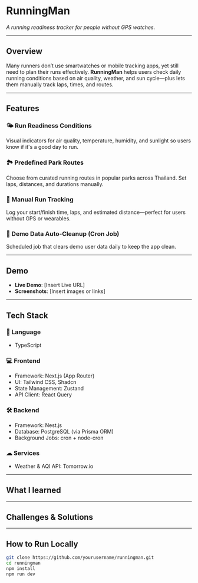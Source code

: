 # RunningMan

_A running readiness tracker for people without GPS watches._

---

## Overview

Many runners don’t use smartwatches or mobile tracking apps, yet still need to plan their runs effectively. **RunningMan** helps users check daily running conditions based on air quality, weather, and sun cycle—plus lets them manually track laps, times, and routes.

---

## Features

### 🌤 Run Readiness Conditions

Visual indicators for air quality, temperature, humidity, and sunlight so users know if it's a good day to run.

### 🏞️ Predefined Park Routes

Choose from curated running routes in popular parks across Thailand. Set laps, distances, and durations manually.

### 📝 Manual Run Tracking

Log your start/finish time, laps, and estimated distance—perfect for users without GPS or wearables.

### 🧹 Demo Data Auto-Cleanup (Cron Job)

Scheduled job that clears demo user data daily to keep the app clean.

---

## Demo

-  **Live Demo**: [Insert Live URL]
-  **Screenshots**: [Insert images or links]

---

## Tech Stack

### 🧠 Language

-  TypeScript

### 💻 Frontend

-  Framework: Next.js (App Router)
-  UI: Tailwind CSS, Shadcn
-  State Management: Zustand
-  API Client: React Query

### 🛠 Backend

-  Framework: Nest.js
-  Database: PostgreSQL (via Prisma ORM)
-  Background Jobs: cron + node-cron

### ☁ Services

-  Weather & AQI API: Tomorrow.io

---

## What I learned

---

## Challenges & Solutions

---

## How to Run Locally

```bash
git clone https://github.com/yourusername/runningman.git
cd runningman
npm install
npm run dev
```
